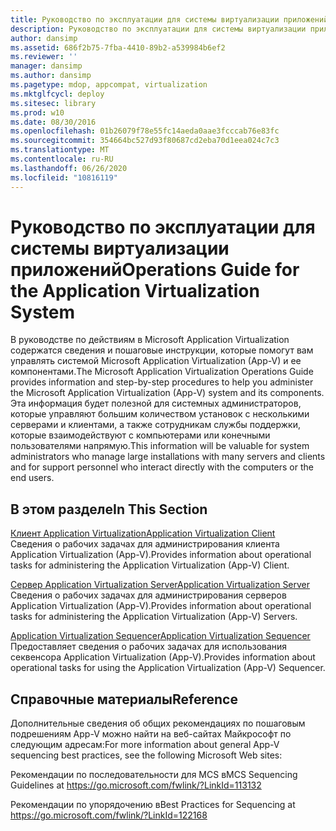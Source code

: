 ```yaml
---
title: Руководство по эксплуатации для системы виртуализации приложений
description: Руководство по эксплуатации для системы виртуализации приложений
author: dansimp
ms.assetid: 686f2b75-7fba-4410-89b2-a539984b6ef2
ms.reviewer: ''
manager: dansimp
ms.author: dansimp
ms.pagetype: mdop, appcompat, virtualization
ms.mktglfcycl: deploy
ms.sitesec: library
ms.prod: w10
ms.date: 08/30/2016
ms.openlocfilehash: 01b26079f78e55fc14aeda0aae3fcccab76e83fc
ms.sourcegitcommit: 354664bc527d93f80687cd2eba70d1eea024c7c3
ms.translationtype: MT
ms.contentlocale: ru-RU
ms.lasthandoff: 06/26/2020
ms.locfileid: "10816119"
---
```

# <span data-ttu-id="26aa5-103">Руководство по эксплуатации для системы виртуализации приложений</span><span class="sxs-lookup"><span data-stu-id="26aa5-103">Operations Guide for the Application Virtualization System</span></span>


<span data-ttu-id="26aa5-104">В руководстве по действиям в Microsoft Application Virtualization содержатся сведения и пошаговые инструкции, которые помогут вам управлять системой Microsoft Application Virtualization (App-V) и ее компонентами.</span><span class="sxs-lookup"><span data-stu-id="26aa5-104">The Microsoft Application Virtualization Operations Guide provides information and step-by-step procedures to help you administer the Microsoft Application Virtualization (App-V) system and its components.</span></span> <span data-ttu-id="26aa5-105">Эта информация будет полезной для системных администраторов, которые управляют большим количеством установок с несколькими серверами и клиентами, а также сотрудникам службы поддержки, которые взаимодействуют с компьютерами или конечными пользователями напрямую.</span><span class="sxs-lookup"><span data-stu-id="26aa5-105">This information will be valuable for system administrators who manage large installations with many servers and clients and for support personnel who interact directly with the computers or the end users.</span></span>

## <span data-ttu-id="26aa5-106">В этом разделе</span><span class="sxs-lookup"><span data-stu-id="26aa5-106">In This Section</span></span>


<a href="" id="application-virtualization-client"></a>[<span data-ttu-id="26aa5-107">Клиент Application Virtualization</span><span class="sxs-lookup"><span data-stu-id="26aa5-107">Application Virtualization Client</span></span>](application-virtualization-client.md)  
<span data-ttu-id="26aa5-108">Сведения о рабочих задачах для администрирования клиента Application Virtualization (App-V).</span><span class="sxs-lookup"><span data-stu-id="26aa5-108">Provides information about operational tasks for administering the Application Virtualization (App-V) Client.</span></span>

<a href="" id="application-virtualization-server"></a>[<span data-ttu-id="26aa5-109">Сервер Application Virtualization Server</span><span class="sxs-lookup"><span data-stu-id="26aa5-109">Application Virtualization Server</span></span>](application-virtualization-server.md)  
<span data-ttu-id="26aa5-110">Сведения о рабочих задачах для администрирования серверов Application Virtualization (App-V).</span><span class="sxs-lookup"><span data-stu-id="26aa5-110">Provides information about operational tasks for administering the Application Virtualization (App-V) Servers.</span></span>

<a href="" id="application-virtualization-sequencer"></a>[<span data-ttu-id="26aa5-111">Application Virtualization Sequencer</span><span class="sxs-lookup"><span data-stu-id="26aa5-111">Application Virtualization Sequencer</span></span>](application-virtualization-sequencer.md)  
<span data-ttu-id="26aa5-112">Предоставляет сведения о рабочих задачах для использования секвенсора Application Virtualization (App-V).</span><span class="sxs-lookup"><span data-stu-id="26aa5-112">Provides information about operational tasks for using the Application Virtualization (App-V) Sequencer.</span></span>

## <span data-ttu-id="26aa5-113">Справочные материалы</span><span class="sxs-lookup"><span data-stu-id="26aa5-113">Reference</span></span>


<span data-ttu-id="26aa5-114">Дополнительные сведения об общих рекомендациях по пошаговым подрешениям App-V можно найти на веб-сайтах Майкрософт по следующим адресам:</span><span class="sxs-lookup"><span data-stu-id="26aa5-114">For more information about general App-V sequencing best practices, see the following Microsoft Web sites:</span></span>

<span data-ttu-id="26aa5-115">Рекомендации по последовательности для MCS в</span><span class="sxs-lookup"><span data-stu-id="26aa5-115">MCS Sequencing Guidelines at</span></span> <https://go.microsoft.com/fwlink/?LinkId=113132>

<span data-ttu-id="26aa5-116">Рекомендации по упорядочению в</span><span class="sxs-lookup"><span data-stu-id="26aa5-116">Best Practices for Sequencing at</span></span> <https://go.microsoft.com/fwlink/?LinkId=122168>

 

 






